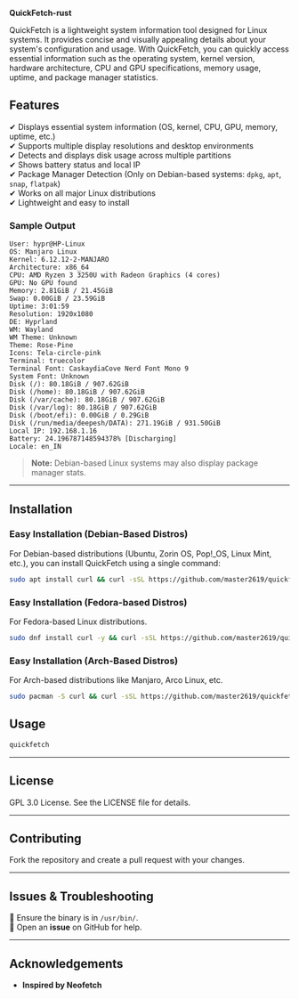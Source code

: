  **QuickFetch-rust**  

QuickFetch is a lightweight system information tool designed for Linux systems. It provides concise and visually appealing details about your system's configuration and usage. With QuickFetch, you can quickly access essential information such as the operating system, kernel version, hardware architecture, CPU and GPU specifications, memory usage, uptime, and package manager statistics.  

## **Features**  
✔ Displays essential system information (OS, kernel, CPU, GPU, memory, uptime, etc.)  
✔ Supports multiple display resolutions and desktop environments  
✔ Detects and displays disk usage across multiple partitions  
✔ Shows battery status and local IP  
✔ Package Manager Detection (Only on Debian-based systems: `dpkg`, `apt`, `snap`, `flatpak`)  
✔ Works on all major Linux distributions  
✔ Lightweight and easy to install  

### **Sample Output**  
```
User: hypr@HP-Linux
OS: Manjaro Linux
Kernel: 6.12.12-2-MANJARO
Architecture: x86_64
CPU: AMD Ryzen 3 3250U with Radeon Graphics (4 cores)
GPU: No GPU found
Memory: 2.81GiB / 21.45GiB
Swap: 0.00GiB / 23.59GiB
Uptime: 3:01:59
Resolution: 1920x1080
DE: Hyprland
WM: Wayland
WM Theme: Unknown
Theme: Rose-Pine
Icons: Tela-circle-pink
Terminal: truecolor
Terminal Font: CaskaydiaCove Nerd Font Mono 9
System Font: Unknown
Disk (/): 80.18GiB / 907.62GiB
Disk (/home): 80.18GiB / 907.62GiB
Disk (/var/cache): 80.18GiB / 907.62GiB
Disk (/var/log): 80.18GiB / 907.62GiB
Disk (/boot/efi): 0.00GiB / 0.29GiB
Disk (/run/media/deepesh/DATA): 271.19GiB / 931.50GiB
Local IP: 192.168.1.16
Battery: 24.196787148594378% [Discharging]
Locale: en_IN
```
> **Note:** Debian-based Linux systems may also display package manager stats.
---

## **Installation**  

### **Easy Installation (Debian-Based Distros)**  
For Debian-based distributions (Ubuntu, Zorin OS, Pop!_OS, Linux Mint, etc.), you can install QuickFetch using a single command:  
```bash
sudo apt install curl && curl -sSL https://github.com/master2619/quickfetch-rust/releases/download/release/installer.sh | sudo sh
```
### **Easy Installation (Fedora-based Distros)**
For Fedora-based Linux distributions.
```bash
sudo dnf install curl -y && curl -sSL https://github.com/master2619/quickfetch-rust/releases/download/release/installer.sh | sudo sh
```
### **Easy Installation (Arch-Based Distros)**
For Arch-based distributions like Manjaro, Arco Linux, etc.
```bash
sudo pacman -S curl && curl -sSL https://github.com/master2619/quickfetch-rust/releases/download/release/installer.sh | sudo sh
```

## **Usage**  
```bash
quickfetch
```

---

## **License**  
GPL 3.0 License. See the LICENSE file for details.  

---

## **Contributing**  
Fork the repository and create a pull request with your changes.  

---

## **Issues & Troubleshooting**  
🔹 Ensure the binary is in `/usr/bin/`.  
🔹 Open an **issue** on GitHub for help.  

---

## **Acknowledgements**  
- **Inspired by Neofetch**  
